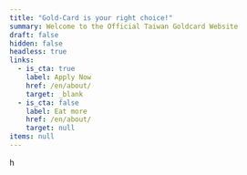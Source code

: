 ```yaml
---
title: "Gold-Card is your right choice!"
summary: Welcome to the Official Taiwan Goldcard Website
draft: false
hidden: false
headless: true
links:
  - is_cta: true
    label: Apply Now
    href: /en/about/
    target: _blank
  - is_cta: false
    label: Eat more
    href: /en/about/
    target: null
items: null
---
```

h